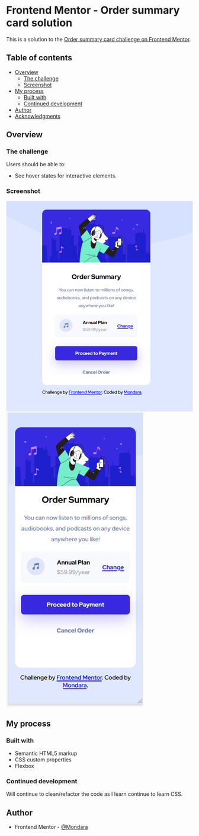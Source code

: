 # Frontend Mentor - Order summary card solution

This is a solution to the [Order summary card challenge on Frontend Mentor](https://www.frontendmentor.io/challenges/order-summary-component-QlPmajDUj).

## Table of contents

- [Overview](#overview)
  - [The challenge](#the-challenge)
  - [Screenshot](#screenshot)
- [My process](#my-process)
  - [Built with](#built-with)
  - [Continued development](#continued-development)
- [Author](#author)
- [Acknowledgments](#acknowledgments)


## Overview

### The challenge

Users should be able to:

- See hover states for interactive elements.

### Screenshot

![](./design/Final_Design/Desktop_ScreenShot.PNG) 
![](./design/Final_Design/Mobile_ScreenShot.PNG)

## My process

### Built with

- Semantic HTML5 markup
- CSS custom properties
- Flexbox

### Continued development

Will continue to clean/refactor the code as I learn continue to learn CSS.

## Author

- Frontend Mentor - [@Mondara](https://www.frontendmentor.io/profile/Mondara)
